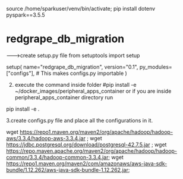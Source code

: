 <!-- install libraries -->
source /home/sparkuser/venv/bin/activate;
pip install dotenv pyspark==3.5.5


# redgrape_db_migration
<!-- Make configs file importable globally -->
<!-- add redgrape_db_migration folder as a pip package to get all the config variables -->

--->create setup.py file
from setuptools import setup

setup(
    name="redgrape_db_migration",
    version="0.1",
    py_modules=["configs"],  # This makes configs.py importable
)

2. execute the command inside folder
#pip install -e ~/docker_images/peripheral_apps_container
or if you are inside peripheral_apps_container directory run

pip install -e .

3.create configs.py file and place all the configurations in it.


<!-- #Jars to download and place -->

wget https://repo1.maven.org/maven2/org/apache/hadoop/hadoop-aws/3.3.4/hadoop-aws-3.3.4.jar ;
wget https://jdbc.postgresql.org/download/postgresql-42.7.5.jar ;
wget https://repo.maven.apache.org/maven2/org/apache/hadoop/hadoop-common/3.3.4/hadoop-common-3.3.4.jar;
wget https://repo1.maven.org/maven2/com/amazonaws/aws-java-sdk-bundle/1.12.262/aws-java-sdk-bundle-1.12.262.jar;
